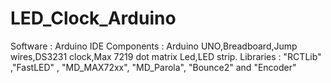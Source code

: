 # LED_Clock_Arduino
Software : Arduino IDE
Components : Arduino UNO,Breadboard,Jump wires,DS3231 clock,Max 7219 dot matrix Led,LED strip.
Libraries : "RCTLib" ,"FastLED" , "MD_MAX72xx", "MD_Parola", "Bounce2" and "Encoder"
